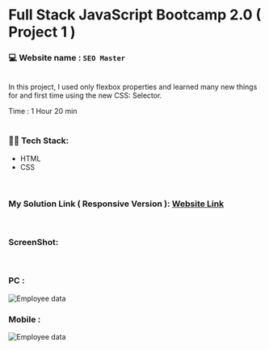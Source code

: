 # Full Stack JavaScript Bootcamp 2.0 ( Project 1 )
### 💻 Website name : `SEO Master`
<br>
In this project, I used only flexbox properties and learned many new things for and first time using the new CSS: Selector.

Time : 1 Hour 20 min
<br>
<br>

### 👨‍💻 Tech Stack:
* HTML
* CSS
<br>

### My Solution Link ( Responsive Version ): <a href="http://127.0.0.1:5500/index.html" target="_blank"> Website Link</a>
<br>

### ScreenShot:
<br>


### PC :
<img src="https://github.com/PushpakKhadke/Ineuron-Full-Stack-JavaScript-2.0/blob/main/Projects/FSJS%202.0%20Project%2001/output.png" alt="Employee data" title="Employee Data title">

### Mobile :
<img src="https://github.com/PushpakKhadke/Ineuron-Full-Stack-JavaScript-2.0/blob/main/Projects/FSJS%202.0%20Project%2001/Mobile.png" alt="Employee data" title="Employee Data title">


